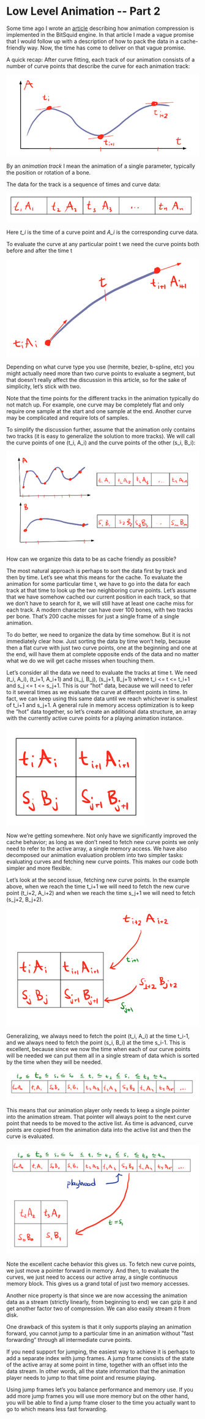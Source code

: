 # Low Level Animation -- Part 2

Some time ago I wrote an [article](http://bitsquid.blogspot.com/2009/11/bitsquid-low-level-animation-system.html) describing how animation compression is implemented in the BitSquid engine. In that article I made a vague promise that I would follow up with a description of how to pack the data in a cache-friendly way. Now, the time has come to deliver on that vague promise.

A quick recap: After curve fitting, each track of our animation consists of a number of curve points that describe the curve for each animation track:

![](low-level-animation-part-2-1.png)

By an *animation track* I mean the animation of a single parameter, typically the position or rotation of a bone.

The data for the track is a sequence of times and curve data:

![](low-level-animation-part-2-2.png)

Here *t_i* is the time of a curve point and *A_i* is the corresponding curve data.

To evaluate the curve at any particular point t we need the curve points both before and after the time t

![](low-level-animation-part-2-3.png)

Depending on what curve type you use (hermite, bezier, b-spline, etc) you might actually need more than two curve points to evaluate a segment, but that doesn’t really affect the discussion in this article, so for the sake of simplicity, let’s stick with two.

Note that the time points for the different tracks in the animation typically do not match up. For example, one curve may be completely flat and only require one sample at the start and one sample at the end. Another curve may be complicated and require lots of samples.

To simplify the discussion further, assume that the animation only contains two tracks (it is easy to generalize the solution to more tracks). We will call the curve points of one (t_i, A_i) and the curve points of the other (s_i, B_i):

![](low-level-animation-part-2-4.png)

How can we organize this data to be as cache friendly as possible?

The most natural approach is perhaps to sort the data first by track and then by time. Let’s see what this means for the cache. To evaluate the animation for some particular time t, we have to go into the data for each track at that time to look up the two neighboring curve points. Let’s assume that we have somehow cached our current position in each track, so that we don’t have to search for it, we will still have at least one cache miss for each track. A modern character can have over 100 bones, with two tracks per bone. That’s 200 cache misses for just a single frame of a single animation.

To do better, we need to organize the data by time somehow. But it is not immediately clear how. Just sorting the data by time won’t help, because then a flat curve with just two curve points, one at the beginning and one at the end, will have them at complete opposite ends of the data and no matter what we do we will get cache misses when touching them.

Let’s consider all the data we need to evaluate the tracks at time t. We need (t_i, A_i), (t_i+1, A_i+1) and (s_j, B_j), (s_j+1, B_j+1) where t_i <= t <= t_i+1 and s_j <= t <= s_j+1. This is our ”hot” data, because we will need to refer to it several times as we evaluate the curve at different points in time. In fact, we can keep using this same data until we reach whichever is smallest of t_i+1 and s_j+1. A general rule in memory access optimization is to keep the ”hot” data together, so let’s create an additional data structure, an array with the currently active curve points for a playing animation instance.

![](low-level-animation-part-2-5.png)


Now we’re getting somewhere. Not only have we significantly improved the cache behavior; as long as we don’t need to fetch new curve points we only need to refer to the active array, a single memory access. We have also decomposed our animation evaluation problem into two simpler tasks: evaluating curves and fetching new curve points. This makes our code both simpler and more flexible.

Let’s look at the second issue, fetching new curve points. In the example above, when we reach the time t_i+1 we will need to fetch the new curve point (t_i+2, A_i+2) and when we reach the time s_j+1 we will need to fetch (s_j+2, B_j+2).

![](low-level-animation-part-2-6.png)

Generalizing, we always need to fetch the point (t_i, A_i) at the time t_i-1, and we always need to fetch the point (s_i, B_i) at the time s_i-1. This is excellent, because since we now the time when each of our curve points will be needed we can put them all in a single stream of data which is sorted by the time when they will be needed.

![](low-level-animation-part-2-7.png)

This means that our animation player only needs to keep a single pointer into the animation stream. That pointer will always point to the next curve point that needs to be moved to the active list. As time is advanced, curve points are copied from the animation data into the active list and then the curve is evaluated.

![](low-level-animation-part-2-8.png)

Note the excellent cache behavior this gives us. To fetch new curve points, we just move a pointer forward in memory. And then, to evaluate the curves, we just need to access our active array, a single continuous memory block. This gives us a grand total of just two memory accesses.

Another nice property is that since we are now accessing the animation data as a stream (strictly linearly, from beginning to end) we can gzip it and get another factor two of compression. We can also easily stream it from disk.

One drawback of this system is that it only supports playing an animation forward, you cannot jump to a particular time in an animation without ”fast forwarding” through all intermediate curve points.

If you need support for jumping, the easiest way to achieve it is perhaps to add a separate index with jump frames. A jump frame consists of the state of the active array at some point in time, together with an offset into the data stream. In other words, all the state information that the animation player needs to jump to that time point and resume playing.

Using jump frames let’s you balance performance and memory use. If you add more jump frames you will use more memory but on the other hand, you will be able to find a jump frame closer to the time you actually want to go to which means less fast forwarding.